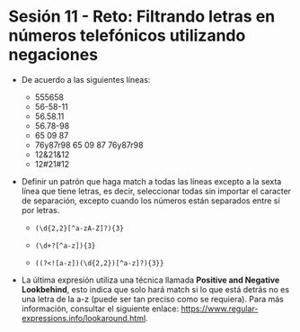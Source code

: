 # Sesión 11 - Reto: Filtrando letras en números telefónicos utilizando negaciones

* De acuerdo a las siguientes líneas:

	* 555658
	* 56-58-11
	* 56.58.11
	* 56.78-98
	* 65 09 87
	* 76y87r98 65 09 87 76y87r98
	* 12&21&12
	* 12#21#12

* Definir un patrón que haga match a todas las líneas excepto a la sexta línea que tiene letras, es decir, seleccionar todas sin importar el caracter de separación, excepto cuando los números están separados entre sí por letras.

	* `(\d{2,2}[^a-zA-Z]?){3}`

	* `(\d+?[^a-z]){3}`

	* `((?<![a-z])(\d{2,2})[^a-z]?){3}}`

* La última expresión utiliza una técnica llamada **Positive and Negative Lookbehind**, esto indica que solo hará match si lo que está detrás no es una letra de la a-z (puede ser tan preciso como se requiera). Para más información, consultar el siguiente enlace: https://www.regular-expressions.info/lookaround.html.